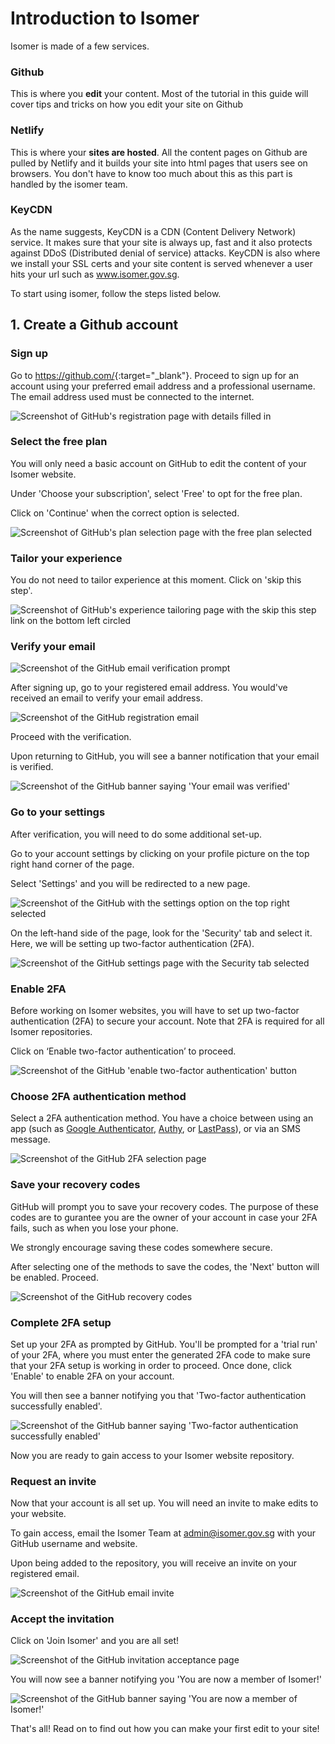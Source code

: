 # Introduction to Isomer

Isomer is made of a few services. 
### Github
This is where you **edit** your content. Most of the tutorial in this guide will cover tips and tricks on how you edit your site on Github
### Netlify
This is where your **sites are hosted**. All the content pages on Github are pulled by Netlify and it builds your site into html pages that users see on browsers. 
You don't have to know too much about this as this part is handled by the isomer team. 
### KeyCDN
As the name suggests, KeyCDN is a CDN (Content Delivery Network) service. It makes sure that your site is always up, fast and it also protects against DDoS (Distributed denial of service) attacks. KeyCDN is also where we install your SSL certs and your site content is served whenever a user hits your url such as www.isomer.gov.sg.

To start using isomer, follow the steps listed below. 

## 1. Create a Github account

### Sign up

Go to <https://github.com/>{:target="_blank"}. Proceed to sign up for an account using your preferred email address and a professional username. The email address used must be connected to the internet.

![Screenshot of GitHub's registration page with details filled in](/assets/github-setup/1.png)

### Select the free plan

You will only need a basic account on GitHub to edit the content of your Isomer website.

Under 'Choose your subscription', select 'Free' to opt for the free plan.

Click on 'Continue' when the correct option is selected.  

![Screenshot of GitHub's plan selection page with the free plan selected](/assets/github-setup/2.png)

### Tailor your experience

You do not need to tailor experience at this moment. Click on 'skip this step'.

![Screenshot of GitHub's experience tailoring page with the skip this step link on the bottom left circled](/assets/github-setup/3.png)

### Verify your email

![Screenshot of the GitHub email verification prompt](/assets/github-setup/4-1.png)

After signing up, go to your registered email address. You would've received an email to verify your email address.

![Screenshot of the GitHub registration email](/assets/github-setup/4-2.png)

Proceed with the verification.

Upon returning to GitHub, you will see a banner notification that your email is verified.

![Screenshot of the GitHub banner saying 'Your email was verified'](/assets/github-setup/4-3.png)

### Go to your settings

After verification, you will need to do some additional set-up.

Go to your account settings by clicking on your profile picture on the top right hand corner of the page.

Select 'Settings' and you will be redirected to a new page.

![Screenshot of the GitHub with the settings option on the top right selected](/assets/github-setup/5.png)

On the left-hand side of the page, look for the 'Security' tab and select it. Here, we will be setting up two-factor authentication (2FA).

![Screenshot of the GitHub settings page with the Security tab selected](/assets/github-setup/6.png)

### Enable 2FA

Before working on Isomer websites, you will have to set up two-factor authentication (2FA) to secure your account. Note that 2FA is required for all Isomer repositories.

Click on ‘Enable two-factor authentication’ to proceed.

![Screenshot of the GitHub 'enable two-factor authentication' button](/assets/github-setup/7.png)

### Choose 2FA authentication method

Select a 2FA authentication method. You have a choice between using an app (such as [Google Authenticator](https://play.google.com/store/apps/details?id=com.google.android.apps.authenticator2), [Authy](https://authy.com/), or [LastPass](https://www.lastpass.com/)), or via an SMS message.

![Screenshot of the GitHub 2FA selection page](/assets/github-setup/8.png)

### Save your recovery codes

GitHub will prompt you to save your recovery codes. The purpose of these codes are to gurantee you are the owner of your account in case your 2FA fails, such as when you lose your phone.

We strongly encourage saving these codes somewhere secure.

After selecting one of the methods to save the codes, the 'Next' button will be enabled. Proceed.

![Screenshot of the GitHub recovery codes](/assets/github-setup/9.png)

### Complete 2FA setup

Set up your 2FA as prompted by GitHub. You'll be prompted for a 'trial run' of your 2FA, where you must enter the generated 2FA code to make sure that your 2FA setup is working in order to proceed. Once done, click 'Enable' to enable 2FA on your account.

You will then see a banner notifying you that 'Two-factor authentication successfully enabled'.

![Screenshot of the GitHub banner saying 'Two-factor authentication successfully enabled'](/assets/github-setup/10.png)

Now you are ready to gain access to your Isomer website repository.

### Request an invite

Now that your account is all set up. You will need an invite to make edits to your website.

To gain access, email the Isomer Team at <admin@isomer.gov.sg> with your GitHub username and website.

Upon being added to the repository, you will receive an invite on your registered email.

![Screenshot of the GitHub email invite](/assets/github-setup/11.png)

### Accept the invitation

Click on 'Join Isomer' and you are all set!

![Screenshot of the GitHub invitation acceptance page](/assets/github-setup/12.png)

You will now see a banner notifying you 'You are now a member of Isomer!'

![Screenshot of the GitHub banner saying 'You are now a member of Isomer!'](/assets/github-setup/13.png)

That's all! Read on to find out how you can make your first edit to your site!
